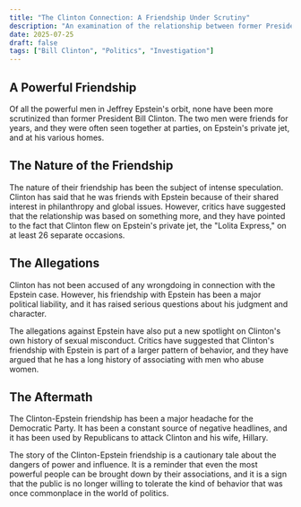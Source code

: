 ```yaml
---
title: "The Clinton Connection: A Friendship Under Scrutiny"
description: "An examination of the relationship between former President Bill Clinton and Jeffrey Epstein, and the questions that still surround their friendship."
date: 2025-07-25
draft: false
tags: ["Bill Clinton", "Politics", "Investigation"]
---
```


## A Powerful Friendship

Of all the powerful men in Jeffrey Epstein's orbit, none have been more scrutinized than former President Bill Clinton. The two men were friends for years, and they were often seen together at parties, on Epstein's private jet, and at his various homes.

## The Nature of the Friendship

The nature of their friendship has been the subject of intense speculation. Clinton has said that he was friends with Epstein because of their shared interest in philanthropy and global issues. However, critics have suggested that the relationship was based on something more, and they have pointed to the fact that Clinton flew on Epstein's private jet, the "Lolita Express," on at least 26 separate occasions.

## The Allegations

Clinton has not been accused of any wrongdoing in connection with the Epstein case. However, his friendship with Epstein has been a major political liability, and it has raised serious questions about his judgment and character.

The allegations against Epstein have also put a new spotlight on Clinton's own history of sexual misconduct. Critics have suggested that Clinton's friendship with Epstein is part of a larger pattern of behavior, and they have argued that he has a long history of associating with men who abuse women.

## The Aftermath

The Clinton-Epstein friendship has been a major headache for the Democratic Party. It has been a constant source of negative headlines, and it has been used by Republicans to attack Clinton and his wife, Hillary.

The story of the Clinton-Epstein friendship is a cautionary tale about the dangers of power and influence. It is a reminder that even the most powerful people can be brought down by their associations, and it is a sign that the public is no longer willing to tolerate the kind of behavior that was once commonplace in the world of politics.
